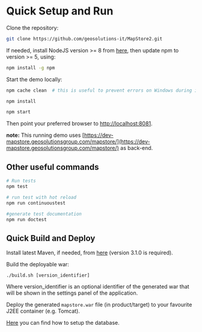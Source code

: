 # Quick Setup and Run

Clone the repository:

```bash
git clone https://github.com/geosolutions-it/MapStore2.git
```

If needed, install NodeJS version >= 8 from [here](https://nodejs.org/en/download/releases/), then update npm to version >= 5, using:

```bash
npm install -g npm
```

Start the demo locally:

```bash
npm cache clean  # this is useful to prevent errors on Windows during install

npm install

npm start
```

Then point your preferred browser to [http://localhost:8081](http://localhost:8081).

**note:** This running demo uses [https://dev-mapstore.geosolutionsgroup.com/mapstore/](https://dev-mapstore.geosolutionsgroup.com/mapstore/) as back-end.

## Other useful commands

```bash
# Run tests
npm test

# run test with hot reload
npm run continuoustest

#generate test documentation
npm run doctest
```

## Quick Build and Deploy

Install latest Maven, if needed, from [here](https://maven.apache.org/download.cgi) (version 3.1.0 is required).

Build the deployable war:

```
./build.sh [version_identifier]
```

Where version_identifier is an optional identifier of the generated war that will be shown in the settings panel of the application.

Deploy the generated `mapstore.war` file (in product/target) to your favourite J2EE container (e.g. Tomcat).

[Here](database-setup.md#database-setup) you can find how to setup the database.
